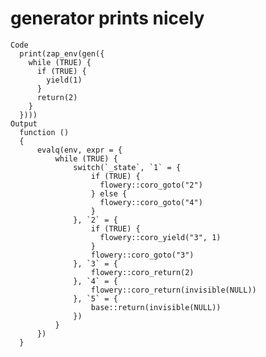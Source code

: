 # generator prints nicely

    Code
      print(zap_env(gen({
        while (TRUE) {
          if (TRUE) {
            yield(1)
          }
          return(2)
        }
      })))
    Output
      function () 
      {
          evalq(env, expr = {
              while (TRUE) {
                  switch(`_state`, `1` = {
                      if (TRUE) {
                        flowery::coro_goto("2")
                      } else {
                        flowery::coro_goto("4")
                      }
                  }, `2` = {
                      if (TRUE) {
                        flowery::coro_yield("3", 1)
                      }
                      flowery::coro_goto("3")
                  }, `3` = {
                      flowery::coro_return(2)
                  }, `4` = {
                      flowery::coro_return(invisible(NULL))
                  }, `5` = {
                      base::return(invisible(NULL))
                  })
              }
          })
      }

